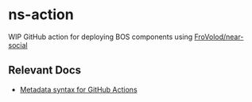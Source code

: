 # ns-action

WIP GitHub action for deploying BOS components using [FroVolod/near-social](https://github.com/FroVolod/near-social)

## Relevant Docs

- [Metadata syntax for GitHub Actions](https://docs.github.com/en/actions/creating-actions/metadata-syntax-for-github-actions#branding)
